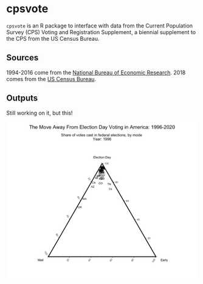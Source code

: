 
<!-- README.md is generated from README.Rmd. Please edit that file -->

# cpsvote

<!-- badges: start -->

<!-- badges: end -->

`cpsvote` is an R package to interface with data from the Current
Population Survey (CPS) Voting and Registration Supplement, a biennial
supplement to the CPS from the US Census Bureau.

## Sources

1994-2016 come from the [National Bureau of Economic
Research](https://data.nber.org/cps/). 2018 comes from the [US Census
Bureau](https://thedataweb.rm.census.gov/ftp/cps_ftp.html).

## Outputs

Still working on it, but this\!

![](img/vote_mode.gif)
